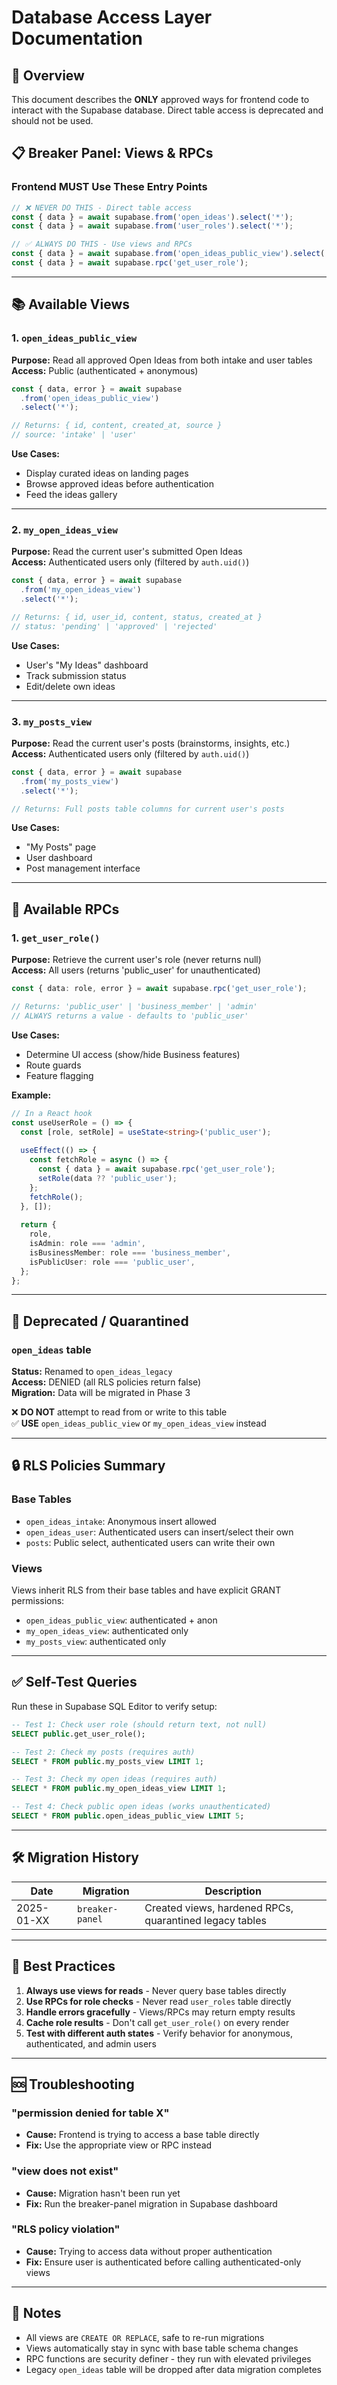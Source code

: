 # Database Access Layer Documentation

## 🎯 Overview

This document describes the **ONLY** approved ways for frontend code to interact with the Supabase database. Direct table access is deprecated and should not be used.

## 📋 Breaker Panel: Views & RPCs

### Frontend MUST Use These Entry Points

```typescript
// ❌ NEVER DO THIS - Direct table access
const { data } = await supabase.from('open_ideas').select('*');
const { data } = await supabase.from('user_roles').select('*');

// ✅ ALWAYS DO THIS - Use views and RPCs
const { data } = await supabase.from('open_ideas_public_view').select('*');
const { data } = await supabase.rpc('get_user_role');
```

---

## 📚 Available Views

### 1. `open_ideas_public_view`
**Purpose:** Read all approved Open Ideas from both intake and user tables  
**Access:** Public (authenticated + anonymous)

```typescript
const { data, error } = await supabase
  .from('open_ideas_public_view')
  .select('*');

// Returns: { id, content, created_at, source }
// source: 'intake' | 'user'
```

**Use Cases:**
- Display curated ideas on landing pages
- Browse approved ideas before authentication
- Feed the ideas gallery

---

### 2. `my_open_ideas_view`
**Purpose:** Read the current user's submitted Open Ideas  
**Access:** Authenticated users only (filtered by `auth.uid()`)

```typescript
const { data, error } = await supabase
  .from('my_open_ideas_view')
  .select('*');

// Returns: { id, user_id, content, status, created_at }
// status: 'pending' | 'approved' | 'rejected'
```

**Use Cases:**
- User's "My Ideas" dashboard
- Track submission status
- Edit/delete own ideas

---

### 3. `my_posts_view`
**Purpose:** Read the current user's posts (brainstorms, insights, etc.)  
**Access:** Authenticated users only (filtered by `auth.uid()`)

```typescript
const { data, error } = await supabase
  .from('my_posts_view')
  .select('*');

// Returns: Full posts table columns for current user's posts
```

**Use Cases:**
- "My Posts" page
- User dashboard
- Post management interface

---

## 🔧 Available RPCs

### 1. `get_user_role()`
**Purpose:** Retrieve the current user's role (never returns null)  
**Access:** All users (returns 'public_user' for unauthenticated)

```typescript
const { data: role, error } = await supabase.rpc('get_user_role');

// Returns: 'public_user' | 'business_member' | 'admin'
// ALWAYS returns a value - defaults to 'public_user'
```

**Use Cases:**
- Determine UI access (show/hide Business features)
- Route guards
- Feature flagging

**Example:**
```typescript
// In a React hook
const useUserRole = () => {
  const [role, setRole] = useState<string>('public_user');
  
  useEffect(() => {
    const fetchRole = async () => {
      const { data } = await supabase.rpc('get_user_role');
      setRole(data ?? 'public_user');
    };
    fetchRole();
  }, []);
  
  return {
    role,
    isAdmin: role === 'admin',
    isBusinessMember: role === 'business_member',
    isPublicUser: role === 'public_user',
  };
};
```

---

## 🚫 Deprecated / Quarantined

### `open_ideas` table
**Status:** Renamed to `open_ideas_legacy`  
**Access:** DENIED (all RLS policies return false)  
**Migration:** Data will be migrated in Phase 3

❌ **DO NOT** attempt to read from or write to this table  
✅ **USE** `open_ideas_public_view` or `my_open_ideas_view` instead

---

## 🔒 RLS Policies Summary

### Base Tables
- `open_ideas_intake`: Anonymous insert allowed
- `open_ideas_user`: Authenticated users can insert/select their own
- `posts`: Public select, authenticated users can write their own

### Views
Views inherit RLS from their base tables and have explicit GRANT permissions:
- `open_ideas_public_view`: authenticated + anon
- `my_open_ideas_view`: authenticated only
- `my_posts_view`: authenticated only

---

## ✅ Self-Test Queries

Run these in Supabase SQL Editor to verify setup:

```sql
-- Test 1: Check user role (should return text, not null)
SELECT public.get_user_role();

-- Test 2: Check my posts (requires auth)
SELECT * FROM public.my_posts_view LIMIT 1;

-- Test 3: Check my open ideas (requires auth)
SELECT * FROM public.my_open_ideas_view LIMIT 1;

-- Test 4: Check public open ideas (works unauthenticated)
SELECT * FROM public.open_ideas_public_view LIMIT 5;
```

---

## 🛠️ Migration History

| Date | Migration | Description |
|------|-----------|-------------|
| 2025-01-XX | `breaker-panel` | Created views, hardened RPCs, quarantined legacy tables |

---

## 📖 Best Practices

1. **Always use views for reads** - Never query base tables directly
2. **Use RPCs for role checks** - Never read `user_roles` table directly
3. **Handle errors gracefully** - Views/RPCs may return empty results
4. **Cache role results** - Don't call `get_user_role()` on every render
5. **Test with different auth states** - Verify behavior for anonymous, authenticated, and admin users

---

## 🆘 Troubleshooting

### "permission denied for table X"
- **Cause:** Frontend is trying to access a base table directly
- **Fix:** Use the appropriate view or RPC instead

### "view does not exist"
- **Cause:** Migration hasn't been run yet
- **Fix:** Run the breaker-panel migration in Supabase dashboard

### "RLS policy violation"
- **Cause:** Trying to access data without proper authentication
- **Fix:** Ensure user is authenticated before calling authenticated-only views

---

## 📝 Notes

- All views are `CREATE OR REPLACE`, safe to re-run migrations
- Views automatically stay in sync with base table schema changes
- RPC functions are security definer - they run with elevated privileges
- Legacy `open_ideas` table will be dropped after data migration completes
